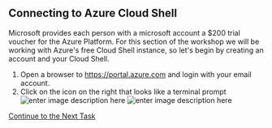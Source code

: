 ## Connecting to Azure Cloud Shell
Microsoft provides each person with a microsoft account a $200 trial voucher for the Azure Platform.  For this section of the workshop we will be working with Azure's free Cloud Shell instance, so let's begin by creating an account and your Cloud Shell.

 1. Open a browser to https://portal.azure.com and login with your email account.
 2. Click on the icon on the right that looks like a terminal prompt![enter image description here](https://github.com/Burwood/containers101/raw/azure/containers_lab/images/Azure_Cloud_Shell.png)
![enter image description here](https://github.com/Burwood/containers101/raw/azure/containers_lab/images/Azure_cloud_Shell_open.png)


[Continue to the Next Task](https://github.com/Burwood/containers101/blob/azure/containers_lab/azure/task_1.md)
